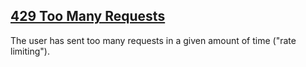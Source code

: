 ## [429 Too Many Requests](https://developer.mozilla.org/en-US/docs/Web/HTTP/Status/429)
The user has sent too many requests in a given amount of time ("rate limiting").
